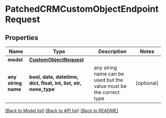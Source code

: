 # PatchedCRMCustomObjectEndpointRequest


## Properties
Name | Type | Description | Notes
------------ | ------------- | ------------- | -------------
**model** | [**CustomObjectRequest**](CustomObjectRequest.md) |  | 
**any string name** | **bool, date, datetime, dict, float, int, list, str, none_type** | any string name can be used but the value must be the correct type | [optional]

[[Back to Model list]](../README.md#documentation-for-models) [[Back to API list]](../README.md#documentation-for-api-endpoints) [[Back to README]](../README.md)


